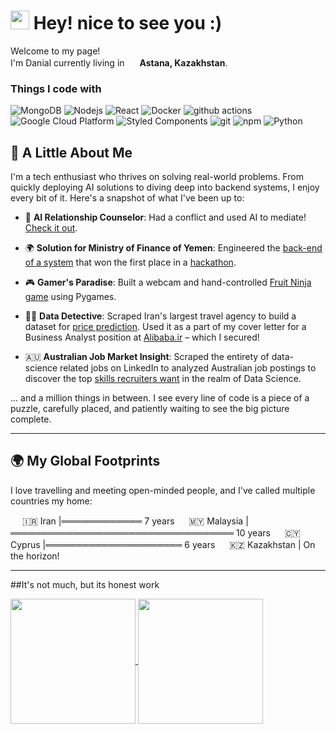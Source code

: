 <h1><img src="https://emojis.slackmojis.com/emojis/images/1531849430/4246/blob-sunglasses.gif?1531849430" width="30"/> Hey! nice to see you :)</h1>


<p>Welcome to my page! </br> I'm Danial </b> currently living in <img src="https://cdn-icons-png.flaticon.com/512/630/630685.png" width="16"/> <b>Astana, Kazakhstan</b>. </p>
<h3>Things I code with</h3>
<p>
  <img alt="MongoDB" src="https://img.shields.io/badge/-MongoDB-13aa52?style=flat-square&logo=mongodb&logoColor=white" />
  <img alt="Nodejs" src="https://img.shields.io/badge/-Nodejs-43853d?style=flat-square&logo=Node.js&logoColor=white" />
  <img alt="React" src="https://img.shields.io/badge/-React-45b8d8?style=flat-square&logo=react&logoColor=white" />
  <img alt="Docker" src="https://img.shields.io/badge/-Docker-46a2f1?style=flat-square&logo=docker&logoColor=white" />
  <img alt="github actions" src="https://img.shields.io/badge/-Github_Actions-2088FF?style=flat-square&logo=github-actions&logoColor=white" />
  <img alt="Google Cloud Platform" src="https://img.shields.io/badge/-Google_Cloud_Platform-1a73e8?style=flat-square&logo=google-cloud&logoColor=white" />
  <img alt="Styled Components" src="https://img.shields.io/badge/-Styled_Components-db7092?style=flat-square&logo=styled-components&logoColor=white" />
  <img alt="git" src="https://img.shields.io/badge/-Git-F05032?style=flat-square&logo=git&logoColor=white" />
  <img alt="npm" src="https://img.shields.io/badge/-NPM-CB3837?style=flat-square&logo=npm&logoColor=white" />
  <img alt="Python" src="https://img.shields.io/badge/python-3670A0?style=for-the-badge&logo=python&logoColor=ffdd54" />
  
</p>


## 🚀 A Little About Me

I'm a tech enthusiast who thrives on solving real-world problems. From quickly deploying AI solutions to diving deep into backend systems, I enjoy every bit of it. Here's a snapshot of what I've been up to:

- 🤖 **AI Relationship Counselor**: Had a conflict and used AI to mediate! [Check it out](https://weak-gold-tutu.cyclic.app/).
  
- 🌍 **Solution for Ministry of Finance of Yemen**: Engineered the [back-end of a system](https://www.linkedin.com/posts/activity-7061702508951347200-8g_?utm_source=share&utm_medium=member_desktop) that won the first place in a [hackathon](https://yemenpfmhackathon.com/).
  
- 🎮 **Gamer's Paradise**: Built a webcam and hand-controlled [Fruit Ninja game](https://github.com/dadashvespek/SliceFrenzy-Webcam-Warrior) using Pygames.
  
- 🕵️‍♂️ **Data Detective**: Scraped Iran's largest travel agency to build a dataset for [price prediction](https://dadashvespek.github.io/Alibaba.ir's%20pricing%20prediction%20(2).html). Used it as a part of my cover letter for a Business Analyst position at [Alibaba.ir](https://www.alibaba.ir/) – which I secured!
  
- 🇦🇺 **Australian Job Market Insight**: Scraped the entirety of data-science related jobs on LinkedIn to analyzed Australian job postings to discover the top [skills recruiters want](https://github.com/dadashvespek/LinkedinAusScraped/blob/main/LinkedScraped.ipynb) in the realm of Data Science.

... and a million things in between. I see every line of code is a piece of a puzzle, carefully placed, and patiently waiting to see the big picture complete.

---

## 🌍 My Global Footprints

I love travelling and meeting open-minded people, and I've called multiple countries my home:

<img src="https://cdn-icons-png.flaticon.com/512/630/630680.png" width="15"/> 🇮🇷 Iran |═════════════ 7 years
<img src="https://cdn-icons-png.flaticon.com/512/630/630691.png" width="15"/> 🇲🇾 Malaysia |════════════════════════════════════ 10 years
<img src="https://cdn-icons-png.flaticon.com/512/630/630671.png" width="15"/> 🇨🇾 Cyprus |══════════════════════ 6 years
<img src="https://cdn-icons-png.flaticon.com/512/630/630685.png" width="15"/> 🇰🇿 Kazakhstan | On the horizon!

---

##It's not much, but its honest work

<a href="https://github.com/Dadashvespek/github-readme-stats">
  <img height=200 align="center" src="https://github-readme-stats.vercel.app/api?username=Dadashvespek&theme=radical&layout=compact&langs_count=8&card_width=320&" />
</a>
<a href="https://github.com/Dadashvespek/convoychat">
  <img height=200 align="center" src="https://github-readme-stats.vercel.app/api/top-langs?username=Dadashvespek&layout=compact&langs_count=8&card_width=320&theme=radical" />
</a>
